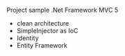Project sample .Net Framework MVC 5

* clean architecture
* SimpleInjector as IoC
* Identity
* Entity Framework
